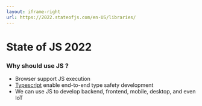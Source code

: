 ```yaml
---
layout: iframe-right
url: https://2022.stateofjs.com/en-US/libraries/
---
```


# State of JS 2022

### Why should use JS ?

- Browser support JS execution
- [Typescript](https://www.typescriptlang.org/docs/handbook/modules/theory.html#module-resolution) enable end-to-end type safety development
- We can use JS to develop backend, frontend, mobile, desktop, and even IoT
